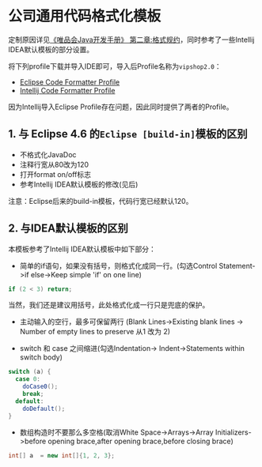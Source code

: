 # 公司通用代码格式化模板

定制原因详见[《唯品会Java开发手册》 第二章:格式规约](https://vipshop.github.io/vjtools/#/standard/chapter02)，同时参考了一些Intellij IDEA默认模板的部分设置。

将下列profile下载并导入IDE即可，导入后Profile名称为`vipshop2.0`：

* [Eclipse Code Formatter Profile](https://raw.githubusercontent.com/vipshop/vjtools/master/standard/formatter/vjtools-code-conventions-eclipse.xml)
* [Intellij Code Formatter Profile](https://raw.githubusercontent.com/vipshop/vjtools/master/standard/formatter/vjtools-code-conventions-idea.xml)

因为Intellij导入Eclipse Profile存在问题，因此同时提供了两者的Profile。

## 1. 与 Eclipse 4.6 的`Eclipse [build-in]`模板的区别

* 不格式化JavaDoc
* 注释行宽从80改为120
* 打开format on/off标志
* 参考Intellij IDEA默认模板的修改(见后)


注意：Eclipse后来的build-in模板，代码行宽已经默认120。

## 2. 与IDEA默认模板的区别


本模板参考了Intellij IDEA默认模板中如下部分： 

* 简单的if语句，如果没有括号，则格式化成同一行。(勾选Control Statement->if else->Keep  simple 'if'  on one line)

```java
if (2 < 3) return;
```

当然，我们还是建议用括号，此处格式化成一行只是兜底的保护。

* 主动输入的空行，最多可保留两行 (Blank Lines->Existing blank lines -> Number of empty lines to preserve 从1 改为 2)

* switch 和 case 之间缩进(勾选Indentation-> Indent->Statements within switch body)

```java
switch (a) {
  case 0:
    doCase0();
    break;
  default:
    doDefault();    
}
```

* 数组构造时不要那么多空格(取消White Space->Arrays->Array Initializers->before opening brace,after opening brace,before closing brace)

```java
int[] a  = new int[]{1, 2, 3}; 
```